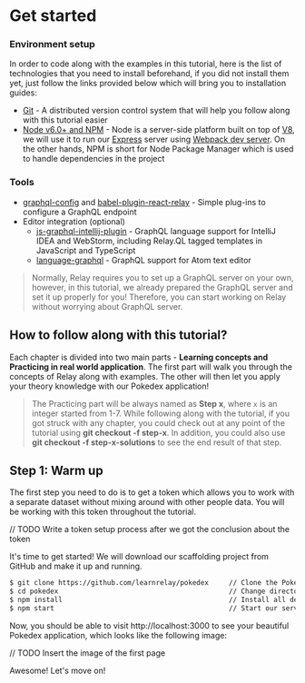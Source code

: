 # Get started

### Environment setup
In order to code along with the examples in this tutorial, here is the list of technologies that you need to install beforehand, if you did not install them yet, just follow the links provided below which will bring you to installation guides: 

- [Git](https://git-scm.com/downloads) - A distributed version control system that will help you follow along with this tutorial easier
- [Node v6.0+ and NPM](https://nodejs.org/en) - Node is a server-side platform built on top of [V8](https://developers.google.com/v8), we will use it to run our [Express](https://expressjs.com/) server using [Webpack dev server](https://webpack.github.io/docs/webpack-dev-server.html). On the other hands, NPM is short for Node Package Manager which is used to handle dependencies in the project

### Tools
- [graphql-config](https://github.com/graphcool/graphql-config) and [babel-plugin-react-relay](https://github.com/graphcool/babel-plugin-react-relay) -  Simple plug-ins to configure a GraphQL endpoint
- Editor integration (optional) 
    - [js-graphql-intellij-plugin](https://github.com/jimkyndemeyer/js-graphql-intellij-plugin) - GraphQL language support for IntelliJ IDEA and WebStorm, including Relay.QL tagged templates in JavaScript and TypeScript
    - [language-graphql](https://github.com/rmosolgo/language-graphql) - GraphQL support for Atom text editor

> Normally, Relay requires you to set up a GraphQL server on your own, however, in this tutorial, we already prepared the GraphQL server and set it up properly for you! Therefore, you can start working on Relay without worrying about GraphQL server.

## How to follow along with this tutorial?

Each chapter is divided into two main parts - **Learning concepts and Practicing in real world application**. The first part will walk you through the concepts of Relay along with examples. The other will then let you apply your theory knowledge with our Pokedex application! 

> The Practicing part will be always named as **Step x**, where `x` is an integer started from 1-7. While following along with the tutorial, if you got struck with any chapter, you could check out at any point of the tutorial using **git checkout -f step-x**. In addition, you could also use **git checkout -f step-x-solutions** to see the end result of that step.

## Step 1: Warm up

The first step you need to do is to get a token which allows you to work with a separate dataset without mixing around with other people data. You will be working with this token throughout the tutorial.

// TODO Write a token setup process after we got the conclusion about the token

It's time to get started! We will download our scaffolding project from GitHub and make it up and running. 

```sh
$ git clone https://github.com/learnrelay/pokedex     // Clone the Pokedex project from Github
$ cd pokedex                                          // Change directory to the downloaded folder
$ npm install                                         // Install all dependencies
$ npm start                                           // Start our server
```

Now, you should be able to visit http://localhost:3000 to see your beautiful Pokedex application, which looks like the following image:

// TODO Insert the image of the first page

Awesome! Let's move on!
